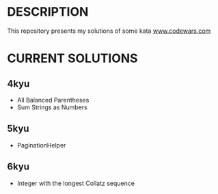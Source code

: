 # DESCRIPTION

This repository presents my solutions of some kata www.codewars.com


# CURRENT SOLUTIONS

## 4kyu
* All Balanced Parentheses
* Sum Strings as Numbers

## 5kyu
* PaginationHelper

## 6kyu
* Integer with the longest Collatz sequence

